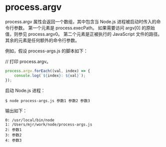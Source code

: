 # process.argv

process.argv 属性会返回一个数组，其中包含当 Node.js 进程被启动时传入的命令行参数。 第一个元素是 process.execPath。 如果需要访问 argv[0] 的原始值，则参见 process.argv0。 第二个元素是正被执行的 JavaScript 文件的路径。 其余的元素是任何额外的命令行参数。

例如，假设 process-args.js 的脚本如下：

// 打印 process.argv。

```js
process.argv.forEach((val, index) => {
    console.log(`${index}: ${val}`);
});
```

启动 Node.js 进程：

`$ node process-args.js 参数1 参数2 参数3`

输出如下：

```
0: /usr/local/bin/node
1: /Users/mjr/work/node/process-args.js
2: 参数1
3: 参数2
4: 参数3
```
